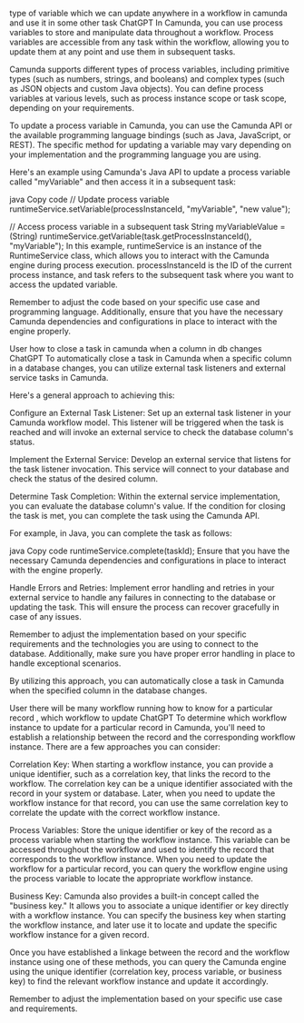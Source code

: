 type of variable which we can update anywhere in a workflow in camunda and use it in some other task
ChatGPT
In Camunda, you can use process variables to store and manipulate data throughout a workflow. Process variables are accessible from any task within the workflow, allowing you to update them at any point and use them in subsequent tasks.

Camunda supports different types of process variables, including primitive types (such as numbers, strings, and booleans) and complex types (such as JSON objects and custom Java objects). You can define process variables at various levels, such as process instance scope or task scope, depending on your requirements.

To update a process variable in Camunda, you can use the Camunda API or the available programming language bindings (such as Java, JavaScript, or REST). The specific method for updating a variable may vary depending on your implementation and the programming language you are using.

Here's an example using Camunda's Java API to update a process variable called "myVariable" and then access it in a subsequent task:

java
Copy code
// Update process variable
runtimeService.setVariable(processInstanceId, "myVariable", "new value");

// Access process variable in a subsequent task
String myVariableValue = (String) runtimeService.getVariable(task.getProcessInstanceId(), "myVariable");
In this example, runtimeService is an instance of the RuntimeService class, which allows you to interact with the Camunda engine during process execution. processInstanceId is the ID of the current process instance, and task refers to the subsequent task where you want to access the updated variable.

Remember to adjust the code based on your specific use case and programming language. Additionally, ensure that you have the necessary Camunda dependencies and configurations in place to interact with the engine properly.





User
how to close  a task in camunda when a column in db changes 
ChatGPT
To automatically close a task in Camunda when a specific column in a database changes, you can utilize external task listeners and external service tasks in Camunda.

Here's a general approach to achieving this:

Configure an External Task Listener: Set up an external task listener in your Camunda workflow model. This listener will be triggered when the task is reached and will invoke an external service to check the database column's status.

Implement the External Service: Develop an external service that listens for the task listener invocation. This service will connect to your database and check the status of the desired column.

Determine Task Completion: Within the external service implementation, you can evaluate the database column's value. If the condition for closing the task is met, you can complete the task using the Camunda API.

For example, in Java, you can complete the task as follows:

java
Copy code
runtimeService.complete(taskId);
Ensure that you have the necessary Camunda dependencies and configurations in place to interact with the engine properly.

Handle Errors and Retries: Implement error handling and retries in your external service to handle any failures in connecting to the database or updating the task. This will ensure the process can recover gracefully in case of any issues.

Remember to adjust the implementation based on your specific requirements and the technologies you are using to connect to the database. Additionally, make sure you have proper error handling in place to handle exceptional scenarios.

By utilizing this approach, you can automatically close a task in Camunda when the specified column in the database changes.





User
there will be many workflow running how to know for a particular record , which workflow to update
ChatGPT
To determine which workflow instance to update for a particular record in Camunda, you'll need to establish a relationship between the record and the corresponding workflow instance. There are a few approaches you can consider:

Correlation Key: When starting a workflow instance, you can provide a unique identifier, such as a correlation key, that links the record to the workflow. The correlation key can be a unique identifier associated with the record in your system or database. Later, when you need to update the workflow instance for that record, you can use the same correlation key to correlate the update with the correct workflow instance.

Process Variables: Store the unique identifier or key of the record as a process variable when starting the workflow instance. This variable can be accessed throughout the workflow and used to identify the record that corresponds to the workflow instance. When you need to update the workflow for a particular record, you can query the workflow engine using the process variable to locate the appropriate workflow instance.

Business Key: Camunda also provides a built-in concept called the "business key." It allows you to associate a unique identifier or key directly with a workflow instance. You can specify the business key when starting the workflow instance, and later use it to locate and update the specific workflow instance for a given record.

Once you have established a linkage between the record and the workflow instance using one of these methods, you can query the Camunda engine using the unique identifier (correlation key, process variable, or business key) to find the relevant workflow instance and update it accordingly.

Remember to adjust the implementation based on your specific use case and requirements.
